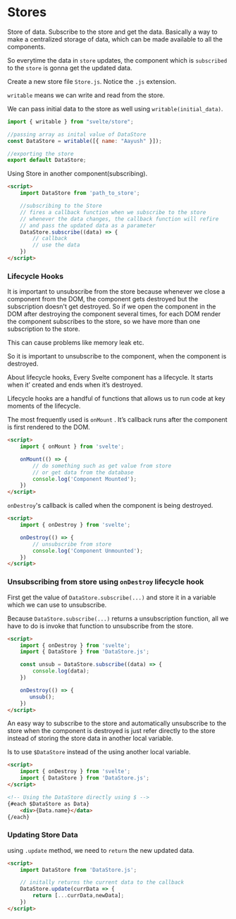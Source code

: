 # Stores

Store of data. Subscribe to the store and get the data. Basically a way to make a centralized storage of data, which can be made available to all the components.

So everytime the data in `store` updates, the component which is `subscribed` to the `store` is gonna get the updated data.

Create a new store file `Store.js`. Notice the `.js` extension.

`writable` means we can write and read from the store.

We can pass initial data to the store as well using `writable(initial_data)`.

```js
import { writable } from "svelte/store";

//passing array as inital value of DataStore
const DataStore = writable([{ name: "Aayush" }]);

//exporting the store
export default DataStore;
```

Using Store in another component(subscribing).

```HTML
<script>
    import DataStore from 'path_to_store';

    //subscribing to the Store
    // fires a callback function when we subscribe to the store
    // whenever the data changes, the callback function will refire
    // and pass the updated data as a parameter
    DataStore.subscribe((data) => {
        // callback
        // use the data
    })
</script>
```

### Lifecycle Hooks

It is important to unsubscribe from the store because whenever we close a component from the DOM, the component gets destroyed but the subscription doesn't get destroyed. So if we open the component in the DOM after destroying the component several times, for each DOM render the component subscribes to the store, so we have more than one subscription to the store.

This can cause problems like memory leak etc.

So it is important to unsubscribe to the component, when the component is destroyed.

About lifecycle hooks, Every Svelte component has a lifecycle. It starts when it’ created and ends when it’s destroyed.

Lifecycle hooks are a handful of functions that allows us to run code at key moments of the lifecycle.

The most frequently used is `onMount` . It’s callback runs after the component is first rendered to the DOM.

```HTML
<script>
    import { onMount } from 'svelte';

    onMount(() => {
        // do something such as get value from store
        // or get data from the database
        console.log('Component Mounted');
    })
</script>
```

`onDestroy`'s callback is called when the component is being destroyed.

```HTML
<script>
    import { onDestroy } from 'svelte';

    onDestroy(() => {
        // unsubscribe from store
        console.log('Component Unmounted');
    })
</script>
```

### Unsubscribing from store using `onDestroy` lifecycle hook

First get the value of `DataStore.subscribe(...)` and store it in a variable which we can use to unsubscribe.

Because `DataStore.subscribe(...)` returns a unsubscription function, all we have to do is invoke that function to unsubscribe from the store.

```HTML
<script>
    import { onDestroy } from 'svelte';
    import { DataStore } from 'DataStore.js';

    const unsub = DataStore.subscribe((data) => {
        console.log(data);
    })

    onDestroy(() => {
       unsub();
    })
</script>
```

An easy way to subscribe to the store and automatically unsubscribe to the store when the component is destroyed is just refer directly to the store instead of storing the store data in another local variable.

Is to use `$DataStore` instead of the using another local variable.

```HTML
<script>
    import { onDestroy } from 'svelte';
    import { DataStore } from 'DataStore.js';
</script>

<!-- Using the DataStore directly using $ -->
{#each $DataStore as Data}
    <div>{Data.name}</data>
{/each}
```

### Updating Store Data

using `.update` method, we need to `return` the new updated data.

```HTML
<script>
    import DataStore from 'DataStore.js';

    // initally returns the current data to the callback
    DataStore.update(currData => {
        return [...currData,newData];
    })
</script>
```
